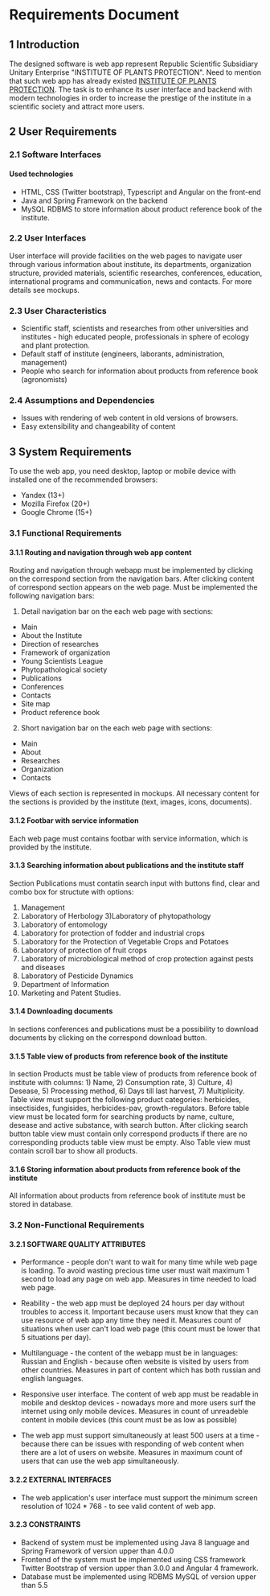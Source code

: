 # Requirements Document 
## 1 Introduction
The designed software is web app represent Republic Scientific Subsidiary Unitary Enterprise "INSTITUTE OF PLANTS PROTECTION". Need to mention that such web app has already existed [INSTITUTE OF PLANTS PROTECTION](http://izr.by/).  The task is to enhance its user interface and backend with modern technologies in order to increase the prestige of the institute in a scientific society and attract more users.
## 2 User Requirements
### 2.1 Software Interfaces
#### Used technologies
- HTML, CSS (Twitter bootstrap), Typescript and Angular on the front-end
- Java and Spring Framework on the backend
- MySQL RDBMS to store information about product reference book of the institute.

### 2.2 User Interfaces

User interface will provide facilities on the web pages to navigate user through various information about institute, its departments, organization structure, provided materials, scientific researches, conferences, education, international programs and communication, news and contacts. For more details see mockups.
### 2.3 User Characteristics
- Scientific staff, scientists and researches from other universities and institutes - high educated people, professionals in sphere of ecology and plant protection.
- Default staff of institute (engineers, laborants, administration, management)
- People who search for information about products from reference book (agronomists) 
### 2.4 Assumptions and Dependencies
- Issues with rendering of web content in old versions of browsers.
- Easy extensibility and changeability of content
## 3 System Requirements
To use the web app, you need desktop, laptop or mobile device with installed one of the recommended browsers:

- Yandex (13+)
- Mozilla Firefox (20+)
- Google Chrome (15+)

### 3.1 Functional Requirements
#### 3.1.1 Routing and navigation through web app content

Routing and navigation through webapp must be implemented by clicking on the correspond section from the navigation bars. After clicking content of correspond section appears on the web page. Must be implemented the following navigation bars:

1) Detail navigation bar on the each web page with sections:

- Main
- About the Institute
- Direction of researches
- Framework of organization
- Young Scientists League
- Phytopathological society
- Publications
- Conferences
- Contacts
- Site map
- Product reference book

2) Short navigation bar on the each web page with sections:

- Main
- About
- Researches
- Organization
- Contacts

Views of each section is represented in mockups.
All necessary content for the sections is provided by the institute (text, images, icons, documents).

#### 3.1.2 Footbar with service information
Each web page must contains footbar with service information, which is provided by the institute.

#### 3.1.3 Searching information about publications and the institute staff
Section Publications must contatin search input with buttons find, clear and combo box for structute with options:
  1) Management
  2) Laboratory of Herbology
  3)Laboratory of phytopathology
  4) Laboratory of entomology
  5) Laboratory for protection of fodder and industrial crops
  6) Laboratory for the Protection of Vegetable Crops and Potatoes
  7) Laboratory of protection of fruit crops
  8) Laboratory of microbiological method of crop protection against pests and diseases
  9) Laboratory of Pesticide Dynamics
  10) Department of Information
  11) Marketing and Patent Studies.

#### 3.1.4 Downloading documents
In sections conferences and publications must be a possibility to download documents by clicking on the correspond download button.

#### 3.1.5 Table view of products from reference book of the institute 
In section Products must be table view of products from reference book of institute with columns: 1) Name, 2) Consumption rate, 3) Culture, 4) Desease, 5) Processing method, 6) Days till last harvest, 7) Multiplicity. Table view must support the following product categories: herbicides, insectisides, fungisides, herbicides-pav, growth-regulators. Before table view must be located form for searching products by name, culture, desease and active substance, with search button. After clicking search button table view must contain only correspond products if there are no corresponding products table view must be empty. Also Table view must contain scroll bar to show all products.

#### 3.1.6 Storing information about products from reference book of the institute
All information about products from reference book of institute must be stored in database.

### 3.2 Non-Functional Requirements

#### 3.2.1 SOFTWARE QUALITY ATTRIBUTES
- Performance - people don't want to wait for many time while web page is loading. To avoid wasting precious time user must wait maximum 1 second to load any page on web app. Measures in time needed to load web page.

- Reability - the web app must be deployed 24 hours per day without troubles to access it. Important because users must know that they can use resource of web app any time they need it. Measures count of situations when user can't load web page (this count must be lower that 5 situations per day).

- Multilanguage - the content of the webapp must be in languages: Russian and English - because often website is visited by users from other countries. Measures in part of content which has both russian and english languages.

- Responsive user interface. The content of web app must be readable in mobile and desktop devices - nowadays more and more users surf the internet using only mobile devices. Measures in count of unreadeble content in mobile devices (this count must be as low as possible)

- The web app must support simultaneously at least 500 users at a time - because there can be issues with responding of web content when there are a lot of users on website. Measures in maximum count of users that can use the web app simultaneously.

#### 3.2.2 EXTERNAL INTERFACES

- The web application's user interface must support the minimum screen resolution of 1024 * 768 - to see valid content of web app.

#### 3.2.3 CONSTRAINTS
- Backend of system must be implemented using Java 8 language and Spring Framework of version upper than 4.0.0
- Frontend of the system must be implemented using CSS framework Twitter Bootstrap of version upper than 3.0.0 and Angular 4 framework.
- Database must be implemented using RDBMS MySQL of version upper than 5.5
